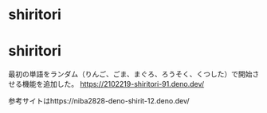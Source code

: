 ﻿# shiritori
# shiritori
最初の単語をランダム（りんご、ごま、まぐろ、ろうそく、くつした）で開始させる機能を追加した。
https://2102219-shiritori-91.deno.dev/

参考サイトはhttps://niba2828-deno-shirit-12.deno.dev/
